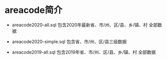 # areacode简介

* areacode2020-all.sql 包含2020年最新省、市/州、区/县、乡/镇、村 全部数据

* areacode2020-simple.sql 包含省、市/州、区/县三级数据

* areacode2019-all.sql 包含2019年省、市/州、区/县、乡/镇、村 全部数据

